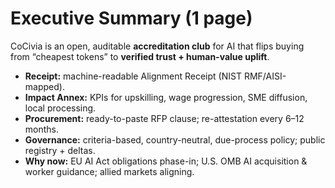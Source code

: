 # Executive Summary (1 page)
CoCivia is an open, auditable **accreditation club** for AI that flips buying from “cheapest tokens” to **verified trust + human-value uplift**.
- **Receipt:** machine-readable Alignment Receipt (NIST RMF/AISI-mapped).
- **Impact Annex:** KPIs for upskilling, wage progression, SME diffusion, local processing.
- **Procurement:** ready-to-paste RFP clause; re-attestation every 6–12 months.
- **Governance:** criteria-based, country-neutral, due-process policy; public registry + deltas.
- **Why now:** EU AI Act obligations phase-in; U.S. OMB AI acquisition & worker guidance; allied markets aligning.
